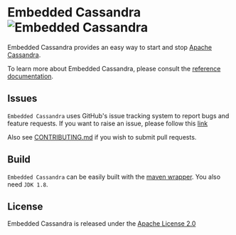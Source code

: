 # Embedded Cassandra ![Embedded Cassandra](https://github.com/nosan/embedded-cassandra/workflows/Embedded%20Cassandra/badge.svg)
Embedded Cassandra provides an easy way to start and stop [Apache Cassandra](https://cassandra.apache.org/).

To learn more about Embedded Cassandra, please consult the [reference documentation](https://nosan.github.io/embedded-cassandra).

## Issues

`Embedded Cassandra` uses GitHub's issue tracking system to report bugs and feature
requests. If you want to raise an issue, please follow this [link](https://github.com/nosan/embedded-cassandra/issues)

Also see [CONTRIBUTING.md](CONTRIBUTING.md) if you wish to submit pull requests.

## Build

`Embedded Cassandra` can be easily built with the [maven wrapper](https://github.com/takari/maven-wrapper). You also need `JDK 1.8`.

## License

Embedded Cassandra is released under the [Apache License 2.0](https://www.apache.org/licenses/LICENSE-2.0)
